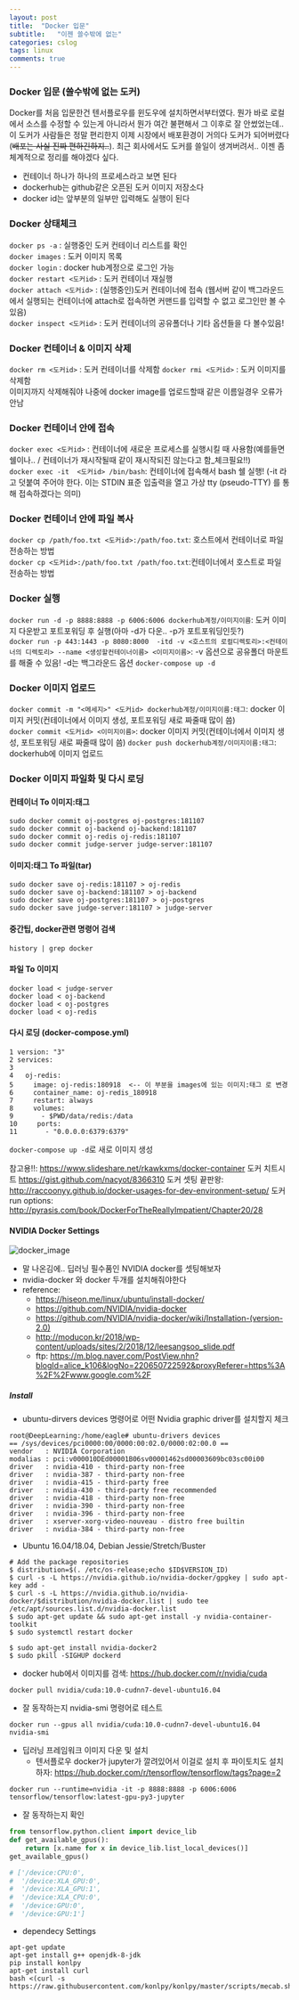 ```yaml
---
layout: post
title:  "Docker 입문"
subtitle:   "이젠 쓸수밖에 없는"
categories: cslog
tags: linux
comments: true
---
```


### Docker 입문 (쓸수밖에 없는 도커)
Docker를 처음 입문한건 텐서플로우를 윈도우에 설치하면서부터였다. 뭔가 바로 로컬에서 소스를 수정할 수 있는게 아니라서 뭔가 여간 불편해서 그 이후로 잘 안썼었는데.. 이 도커가 사람들은 정말 편리한지 이제 시장에서 배포환경이 거의다 도커가 되어버렸다(~~배포는 사실 진짜 편하긴하지..~~). 최근 회사에서도 도커를 쓸일이 생겨버려서.. 이젠 좀 체계적으로 정리를 해야겠다 싶다.

- 컨테이너 하나가 하나의 프로세스라고 보면 된다
- dockerhub는 github같은 오픈된 도커 이미지 저장소다
- docker id는 앞부분의 일부만 입력해도 실행이 된다

### Docker 상태체크
```docker ps -a``` : 실행중인 도커 컨테이너 리스트를 확인   
```docker images``` : 도커 이미지 목록   
```docker login``` : docker hub계정으로 로그인 가능   
```docker restart <도커id>``` : 도커 컨테이너 재실행   
```docker attach <도커id>``` : (실행중인)도커 컨테이너에 접속 (웹서버 같이 백그라운드에서 실행되는 컨테이너에 attach로 접속하면 커맨드를 입력할 수 없고 로그인만 볼 수 있음)   
```docker inspect <도커id>``` : 도커 컨테이너의 공유폴더나 기타 옵션들을 다 볼수있음!   

### Docker 컨테이너 & 이미지 삭제
```docker rm <도커id>``` : 도커 컨테이너를 삭제함
```docker rmi <도커id>``` : 도커 이미지를 삭제함   
이미지까지 삭제해줘야 나중에 docker image를 업로드할때 같은 이름일경우 오류가 안남


### Docker 컨테이너 안에 접속
```docker exec <도커id>``` : 컨테이너에 새로운 프로세스를 실행시킬 때 사용함(예를들면 쉘이나.. / 컨테이너가 재시작될때 같이 재시작되진 않는다고 함_체크필요!!)   
```docker exec -it  <도커id> /bin/bash```: 컨테이너에 접속해서 bash 쉘 실행! (-it 라고 덧붙여 주어야 한다. 이는 STDIN 표준 입출력을 열고 가상 tty (pseudo-TTY) 를 통해 접속하겠다는 의미)
### Docker 컨테이너 안에 파일 복사
```docker cp /path/foo.txt <도커id>:/path/foo.txt```: 호스트에서 컨테이너로 파일 전송하는 방법   
```docker cp <도커id>:/path/foo.txt /path/foo.txt```:컨테이너에서 호스트로 파일 전송하는 방법   


### Docker 실행
```docker run -d -p 8888:8888 -p 6006:6006 dockerhub계정/이미지이름```: 도커 이미지 다운받고 포트포워딩 후 실행(아마 -d가 다운.. -p가 포트포워딩인듯?)   
```docker run -p 443:1443 -p 8080:8000  -itd -v <호스트의 로컬디렉토리>:<컨테이너의 디렉토리> --name <생성할컨테이너이름> <이미지이름>```: -v 옵션으로 공유폴더 마운트를 해줄 수 있음! -d는 백그라운드 옵션
```docker-compose up -d```


### Docker 이미지 업로드
```docker commit -m "<메세지>" <도커id> dockerhub계정/이미지이름:태그```: docker 이미지 커밋(컨테이너에서 이미지 생성, 포트포워딩 새로 짜줄때 많이 씀)   
```docker commit <도커id> <이미지이름>```: docker 이미지 커밋(컨테이너에서 이미지 생성, 포트포워딩 새로 짜줄때 많이 씀)
```docker push dockerhub계정/이미지이름:태그```: dockerhub에 이미지 업로드

### Docker 이미지 파일화 및 다시 로딩

#### 컨테이너 To 이미지:태그
```
sudo docker commit oj-postgres oj-postgres:181107
sudo docker commit oj-backend oj-backend:181107
sudo docker commit oj-redis oj-redis:181107
sudo docker commit judge-server judge-server:181107
```

#### 이미지:태그 To 파일(tar)
```
sudo docker save oj-redis:181107 > oj-redis
sudo docker save oj-backend:181107 > oj-backend
sudo docker save oj-postgres:181107 > oj-postgres
sudo docker save judge-server:181107 > judge-server 
```

#### 중간팁, docker관련 명령어 검색
```history | grep docker```

#### 파일 To 이미지
```
docker load < judge-server
docker load < oj-backend
docker load < oj-postgres
docker load < oj-redis
```

#### 다시 로딩 (docker-compose.yml)
```
1 version: "3"
2 services:
3
4   oj-redis:
5     image: oj-redis:180918  <-- 이 부분을 images에 있는 이미지:태그 로 변경
6     container_name: oj-redis_180918
7     restart: always
8     volumes:
9       - $PWD/data/redis:/data
10     ports:
11       - "0.0.0.0:6379:6379"
```
```docker-compose up -d```로 새로 이미지 생성

참고용!!: https://www.slideshare.net/rkawkxms/docker-container
도커 치트시트 https://gist.github.com/nacyot/8366310
도커 셋팅 끝판왕: http://raccoonyy.github.io/docker-usages-for-dev-environment-setup/
도커 run options: http://pyrasis.com/book/DockerForTheReallyImpatient/Chapter20/28


#### NVIDIA Docker Settings
![docker_image](https://cloud.githubusercontent.com/assets/3028125/12213714/5b208976-b632-11e5-8406-38d379ec46aa.png)
- 말 나온김에.. 딥러닝 필수품인 NVIDIA docker를 셋팅해보자
- nvidia-docker 와 docker 두개를 설치해줘야한다
- reference: 
  - https://hiseon.me/linux/ubuntu/install-docker/
  - https://github.com/NVIDIA/nvidia-docker
  - https://github.com/NVIDIA/nvidia-docker/wiki/Installation-(version-2.0)
  - http://moducon.kr/2018/wp-content/uploads/sites/2/2018/12/leesangsoo_slide.pdf
  - ftp: https://m.blog.naver.com/PostView.nhn?blogId=alice_k106&logNo=220650722592&proxyReferer=https%3A%2F%2Fwww.google.com%2F

##### Install
- ubuntu-dirvers devices 명령어로 어떤 Nvidia graphic driver를 설치할지 체크
```
root@DeepLearning:/home/eagle# ubuntu-drivers devices
== /sys/devices/pci0000:00/0000:00:02.0/0000:02:00.0 ==
vendor   : NVIDIA Corporation
modalias : pci:v000010DEd00001B06sv00001462sd00003609bc03sc00i00
driver   : nvidia-410 - third-party non-free
driver   : nvidia-387 - third-party non-free
driver   : nvidia-415 - third-party free
driver   : nvidia-430 - third-party free recommended
driver   : nvidia-418 - third-party non-free
driver   : nvidia-390 - third-party non-free
driver   : nvidia-396 - third-party non-free
driver   : xserver-xorg-video-nouveau - distro free builtin
driver   : nvidia-384 - third-party non-free
```

- Ubuntu 16.04/18.04, Debian Jessie/Stretch/Buster
```
# Add the package repositories
$ distribution=$(. /etc/os-release;echo $ID$VERSION_ID)
$ curl -s -L https://nvidia.github.io/nvidia-docker/gpgkey | sudo apt-key add -
$ curl -s -L https://nvidia.github.io/nvidia-docker/$distribution/nvidia-docker.list | sudo tee /etc/apt/sources.list.d/nvidia-docker.list
$ sudo apt-get update && sudo apt-get install -y nvidia-container-toolkit
$ sudo systemctl restart docker
```

```
$ sudo apt-get install nvidia-docker2
$ sudo pkill -SIGHUP dockerd
```

- docker hub에서 이미지를 검색: https://hub.docker.com/r/nvidia/cuda
```
docker pull nvidia/cuda:10.0-cudnn7-devel-ubuntu16.04
```

- 잘 동작하는지 nvidia-smi 명령어로 테스트
```
docker run --gpus all nvidia/cuda:10.0-cudnn7-devel-ubuntu16.04 nvidia-smi
```

- 딥러닝 프레임워크 이미지 다운 및 설치
  - 텐서플로우 docker가 jupyter가 깔려있어서 이걸로 설치 후 파이토치도 설치하자: https://hub.docker.com/r/tensorflow/tensorflow/tags?page=2
```
docker run --runtime=nvidia -it -p 8888:8888 -p 6006:6006 tensorflow/tensorflow:latest-gpu-py3-jupyter
```

- 잘 동작하는지 확인
```Python
from tensorflow.python.client import device_lib
def get_available_gpus():
    return [x.name for x in device_lib.list_local_devices()]
get_available_gpus()

# ['/device:CPU:0',
#  '/device:XLA_GPU:0',
#  '/device:XLA_GPU:1',
#  '/device:XLA_CPU:0',
#  '/device:GPU:0',
#  '/device:GPU:1']
```

- dependecy Settings
```
apt-get update
apt-get install g++ openjdk-8-jdk
pip install konlpy  
apt-get install curl
bash <(curl -s https://raw.githubusercontent.com/konlpy/konlpy/master/scripts/mecab.sh)
```